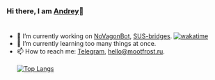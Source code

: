 ### Hi there, I am [Andrey](https://mootfrost.ru/)👋
# 

- 🔭 I’m currently working on [NoVagonBot](https://git.mootfrost.ru/Mootfrost777/NoVagonBot), [SUS-bridges](https://git.mootfrost.ru/Mootfrost777/SUS-bridges).     [![wakatime](https://wakatime.com/badge/user/143f2c09-da14-437e-b196-96381508f66b.svg)](https://wakatime.com/@143f2c09-da14-437e-b196-96381508f66b)
- 🌱 I’m currently learning too many things at once.
- 📫 How to reach me: [Telegram](https://t.me/mootfrost), [hello@mootfrost.ru](mailto:hello@mootfrost.ru).<br/><br/>
[![Top Langs](https://github-readme-stats.vercel.app/api/top-langs/?username=Mootfrost777&theme=onedark)](https://github.com/anuraghazra/github-readme-stats)
